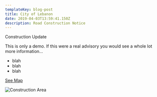 ```yaml
---
templateKey: blog-post
title: City of Lebanon
date: 2019-04-03T13:59:41.150Z
description: Road Construction Notice
---
```

Construction Update

This is only a demo. If this were a real advisory you would see a whole lot more information...

* blah
* blah
* blah

[See Map](/map?layer=Advisory&feature=10)

![](/img/pkglotconst.jpeg "Construction Area")
